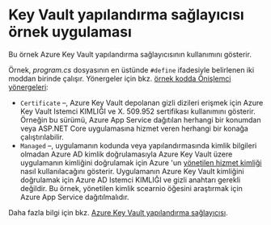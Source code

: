 # <a name="key-vault-configuration-provider-sample-app"></a>Key Vault yapılandırma sağlayıcısı örnek uygulaması

Bu örnek Azure Key Vault yapılandırma sağlayıcısının kullanımını gösterir.

Örnek, *program.cs* dosyasının en üstünde `#define` ifadesiyle belirlenen iki moddan birinde çalışır. Yönergeler için bkz. [örnek kodda Önişlemci yönergeleri](https://docs.microsoft.com/aspnet/core#preprocessor-directives-in-sample-code):

* `Certificate` &ndash;, Azure Key Vault depolanan gizli dizileri erişmek için Azure Key Vault Istemci KIMLIĞI ve X. 509.952 sertifikası kullanımını gösterir. Örneğin bu sürümü, Azure App Service dağıtılan herhangi bir konumdan veya ASP.NET Core uygulamasına hizmet veren herhangi bir konağa çalıştırılabilir.
* `Managed` &ndash;, uygulamanın kodunda veya yapılandırmasında kimlik bilgileri olmadan Azure AD kimlik doğrulamasıyla Azure Key Vault üzere uygulamanın kimliğini doğrulamak için Azure 'un [yönetilen hizmet kimliği](https://docs.microsoft.com/azure/active-directory/managed-identities-azure-resources/overview) nasıl kullanılacağını gösterir. Uygulamanın Azure Key Vault kimliğini doğrulamak için Azure AD Istemci KIMLIĞI ve gizli anahtarı gerekli değildir. Bu örnek, yönetilen kimlik scearnio öğesini araştırmak için Azure App Service dağıtılmalıdır.

Daha fazla bilgi için bkz. [Azure Key Vault yapılandırma sağlayıcısı](https://docs.microsoft.com/aspnet/core/security/key-vault-configuration).
